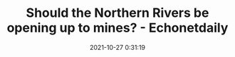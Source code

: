 ---
"title": "Should the Northern Rivers be opening up to mines? - Echonetdaily"
"date": "2021-10-27 0:31:19"
"feed_name": "GOOGLENEWSMINING"
"feed_website": "https://news.google.com/search?q=mining%2Bincident&hl=en-US&gl=US&ceid=US:en"
"feed_rss": "https://news.google.com/rss/search?q=mining%2Bincident&hl=en-US&gl=US&ceid=US:en"
"link": "https://www.echo.net.au/2021/10/should-the-northern-rivers-be-opening-up-to-mines/"
"source": "{'href': 'https://www.echo.net.au', 'title': 'Echonetdaily'}"
"file": "_posts/2021-1-1-13d09c874624bdfe461988a067e9ea27772eef90.md"
"accident": "0"
"drilling": "0"
"dead": "0"
"injured": "0"
"arrested": "0"
"place": "unknown place"
"where": "unknown site"
"causes": "unknown"
"place_uri": "unknown place"
---